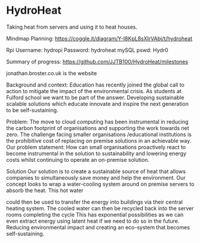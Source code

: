 # HydroHeat
Taking heat from servers and using it to heat houses.

Mindmap Planning: https://coggle.it/diagram/Y-I8KpL8sXIrVAbj/t/hydroheat

Rpi Username: hydropi
Password: hydroheat
mySQL pswd: Hydr0


Summary of progress: https://github.com/JJTB100/HydroHeat/milestones

jonathan.broster.co.uk is the website

Background and context:
Education has recently joined the global call to action to mitigate the impact of the
environmental crisis. As students at Fulford school we want to be part of the answer.
Developing sustainable scalable solutions which educate innovate and inspire the next
generation to be self-sustaining.

Problem:
The move to cloud computing has been instrumental in reducing the carbon footprint of
organisations and supporting the work towards net zero. The challenge facing smaller
organisations /educational institutions is the prohibitive cost of replacing on premise
solutions in an achievable way.
Our problem statement:
How can small organisations proactively react to become instrumental in the solution to
sustainability and lowering energy costs whilst continuing to operate an on-premise
solution.

Solution
Our solution is to create a sustainable source of heat that allows companies to
simultaneously save money and help the environment. Our concept looks to wrap a
water-cooling system around on premise servers to absorb the heat. This hot water

could then be used to transfer the energy into buildings via their central heating system.
The cooled water can then be recycled back into the server rooms completing the cycle
This has exponential possibilities as we can even extract energy using latent heat if we
need to do so in the future. Reducing environmental impact and creating an eco-system
that becomes self-sustaining.


